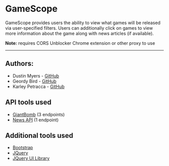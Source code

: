 # GameScope
GameScope provides users the ability to view what games will be released via
user-specified filters. Users can additionally click on games to view more information
about the game along with news articles (if available).

**Note:** requires CORS Unblocker Chrome extension or other proxy to use

___


## Authors:
* Dustin Myers - [GitHub](https://github.com/dustinblainemyers)
* Geordy Bird - [GitHub](https://github.com/gmbirdiv) 
* Karley Petracca - [GitHub](https://github.com/karleypetracca)


## API tools used
* [GiantBomb](https://www.giantbomb.com/api/documentation/) (3 endpoints)
* [News API](https://newsapi.org/docs) (1 endpoint)


## Additional tools used
* [Bootstrap](https://getbootstrap.com/)
* [JQuery](https://api.jquery.com/)
* [JQuery UI Library](https://jqueryui.com/)
